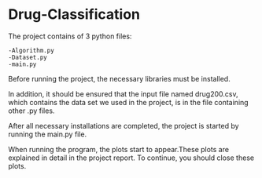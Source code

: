 # Drug-Classification
The project contains of 3 python files:

	-Algorithm.py
	-Dataset.py
	-main.py 

Before running the project, the necessary libraries must be installed. 

In addition, it should be ensured that the input file named drug200.csv, which 
contains the data set we used in the project, is in the file containing other .py
files. 

After all necessary installations are completed, the project is started by 
running the main.py file.

When running the program, the plots start to appear.These plots are explained in
detail in the project report. To continue, you should close these plots.
